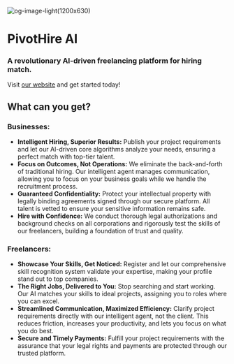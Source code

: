 
![og-image-light(1200x630)](https://github.com/user-attachments/assets/21d8d53c-d9c1-4851-aff7-cebde2d89a9d)

# PivotHire AI

### A revolutionary AI-driven freelancing platform for hiring match.

Visit [our website](https://www.pivothire.tech/) and get started today!

## What can you get?

### Businesses:

- **Intelligent Hiring, Superior Results:** Publish your project requirements and let our AI-driven core algorithms analyze your needs, ensuring a perfect match with top-tier talent.
- **Focus on Outcomes, Not Operations:** We eliminate the back-and-forth of traditional hiring. Our intelligent agent manages communication, allowing you to focus on your business goals while we handle the recruitment process.
- **Guaranteed Confidentiality:** Protect your intellectual property with legally binding agreements signed through our secure platform. All talent is vetted to ensure your sensitive information remains safe.
- **Hire with Confidence:** We conduct thorough legal authorizations and background checks on all corporations and rigorously test the skills of our freelancers, building a foundation of trust and quality.

### Freelancers:

- **Showcase Your Skills, Get Noticed:** Register and let our comprehensive skill recognition system validate your expertise, making your profile stand out to top companies.
- **The Right Jobs, Delivered to You:** Stop searching and start working. Our AI matches your skills to ideal projects, assigning you to roles where you can excel.
- **Streamlined Communication, Maximized Efficiency:** Clarify project requirements directly with our intelligent agent, not the client. This reduces friction, increases your productivity, and lets you focus on what you do best.
- **Secure and Timely Payments:** Fulfill your project requirements with the assurance that your legal rights and payments are protected through our trusted platform.
